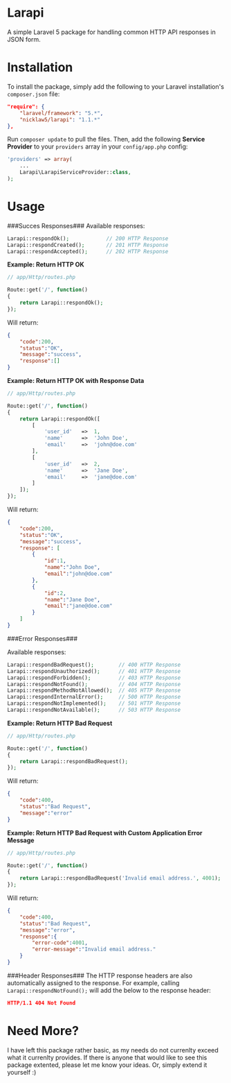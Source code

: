 Larapi
======
A simple Laravel 5 package for handling common HTTP API responses in JSON form.

# Installation
To install the package, simply add the following to your Laravel installation's `composer.json` file:

```json
"require": {
	"laravel/framework": "5.*",
	"nicklaw5/larapi": "1.1.*"
},
```

Run `composer update` to pull the files.  Then, add the following **Service Provider** to your `providers` array in your `config/app.php` config:

```php
'providers' => array(
	...
	Larapi\LarapiServiceProvider::class,
);
```

# Usage
###Succes Responses###
Available responses:
```php
Larapi::respondOk();			// 200 HTTP Response
Larapi::respondCreated();		// 201 HTTP Response
Larapi::respondAccepted();		// 202 HTTP Response
```

**Example: Return HTTP OK**
```php
// app/Http/routes.php

Route::get('/', function()
{
	return Larapi::respondOk();
});
```

Will return:
```json
{
	"code":200,
	"status":"OK",
	"message":"success",
	"response":[]
}
```

**Example:  Return HTTP OK with Response Data**
```php
// app/Http/routes.php

Route::get('/', function()
{
	return Larapi::respondOk([
		[
			'user_id' 	=> 	1,
			'name'		=>	'John Doe',
			'email'		=>	'john@doe.com'
		],
		[
			'user_id' 	=> 	2,
			'name'		=>	'Jane Doe',
			'email'		=>	'jane@doe.com'
		]
	]);
});
```

Will return:
```json
{
	"code":200,
	"status":"OK",
	"message":"success",
	"response": [
		{
			"id":1,
			"name":"John Doe",
			"email":"john@doe.com"
		},
		{
			"id":2,
			"name":"Jane Doe",
			"email":"jane@doe.com"
		}
	]
}
```
###Error Responses###

Available responses:
```php
Larapi::respondBadRequest();		// 400 HTTP Response
Larapi::respondUnauthorized();		// 401 HTTP Response
Larapi::respondForbidden(); 		// 403 HTTP Response
Larapi::respondNotFound(); 			// 404 HTTP Response
Larapi::respondMethodNotAllowed(); 	// 405 HTTP Response
Larapi::respondInternalError();		// 500 HTTP Response
Larapi::respondNotImplemented(); 	// 501 HTTP Response
Larapi::respondNotAvailable(); 		// 503 HTTP Response
```


**Example: Return HTTP Bad Request**
```php
// app/Http/routes.php

Route::get('/', function()
{
	return Larapi::respondBadRequest();
});
```

Will return:
```json
{
	"code":400,
	"status":"Bad Request",
	"message":"error"
}
```

**Example: Return HTTP Bad Request with Custom Application Error Message**
```php
// app/Http/routes.php

Route::get('/', function()
{
	return Larapi::respondBadRequest('Invalid email address.', 4001);
});
```

Will return:
```json
{
	"code":400,
	"status":"Bad Request",
	"message":"error",
	"response":{
		"error-code":4001,
		"error-message":"Invalid email address."
	}
}
```

###Header Responses###
The HTTP response headers are also automatically assigned to the response. For example, calling ```Larapi::respondNotFound();``` will add the below to the response header:
```json
HTTP/1.1 404 Not Found
```

# Need More?
I have left this package rather basic, as my needs do not currenlty exceed what it currenlty provides. If there is anyone that would like to see this package extented, please let me know your ideas. Or, simply extend it yourself :)